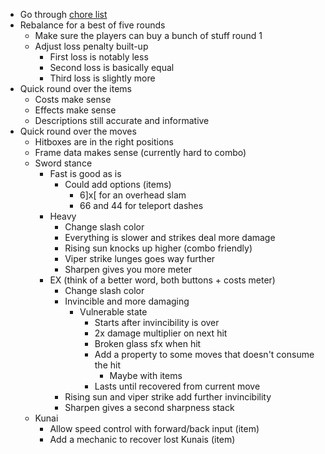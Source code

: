 - Go through [chore list](/docs/tasks/chore_tracker.md)
- Rebalance for a best of five rounds
  - Make sure the players can buy a bunch of stuff round 1
  - Adjust loss penalty built-up
    - First loss is notably less
    - Second loss is basically equal
    - Third loss is slightly more
- Quick round over the items
  - Costs make sense
  - Effects make sense
  - Descriptions still accurate and informative
- Quick round over the moves
  - Hitboxes are in the right positions
  - Frame data makes sense (currently hard to combo)
  - Sword stance
    - Fast is good as is
      - Could add options (items)
        - 6]x[ for an overhead slam
        - 66 and 44 for teleport dashes
    - Heavy
      - Change slash color
      - Everything is slower and strikes deal more damage
      - Rising sun knocks up higher (combo friendly)
      - Viper strike lunges goes way further
      - Sharpen gives you more meter
    - EX (think of a better word, both buttons + costs meter)
      - Change slash color
      - Invincible and more damaging
        - Vulnerable state
          - Starts after invincibility is over
          - 2x damage multiplier on next hit
          - Broken glass sfx when hit
          - Add a property to some moves that doesn't consume the hit
            - Maybe with items
          - Lasts until recovered from current move
      - Rising sun and viper strike add further invincibility
      - Sharpen gives a second sharpness stack
  - Kunai
    - Allow speed control with forward/back input (item)
    - Add a mechanic to recover lost Kunais (item)

